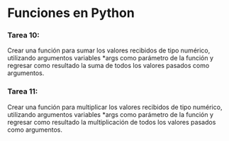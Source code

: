 # Funciones en Python

### Tarea 10:
Crear una función para sumar los valores recibidos de tipo numérico, 
utilizando argumentos variables *args como parámetro de la función y 
regresar como resultado la suma de todos los valores pasados como argumentos.

### Tarea 11:
Crear una función para multiplicar los valores recibidos de tipo numérico, 
utilizando argumentos variables *args como parámetro de la función y 
regresar como resultado la multiplicación de todos los valores pasados como argumentos.